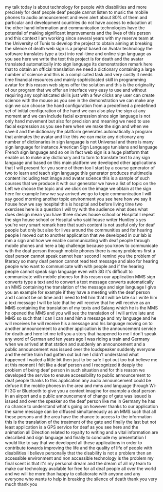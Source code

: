 
my talk today is about technology for
people with disabilities and more
precisely for deaf people deaf people
cannot listen to music the mobile phones
to audio announcement and even alert
about 80% of them and particular and
development countries do not have access
to education at the other hand
information and communication
technologies have the potential of
making significant improvements and the
lives of this person and this context I
am working since several years with my
reserve team at the University of Tunis
to develop the project to obtain aiming
at breaking the silence of death web
sign is a project based on Avatar
technology the software translates type
a text into real-time and online sign
language as you see here we write the
text this project is for death and the
avatar translated automatically into
sign language its demonstration
remark here that to obtain an official
translation we need a dictionary
containing a large number of science and
this is a complicated task and very
costly it needs time financial resources
and mainly sophisticated skill in
programming avatar for this reason web
signs offer the solution and this is the
originality of our program that we offer
an interface very easy to use and
without requiring any sophisticated
skills just with a few clicks any user
can create science with the mouse as you
see in the demonstration we can make any
sign we can choose the hand
configuration from a predefined a
predefined set of initial configuration
of the hand we can also play the sign at
any moment and we can include facial
expression since sign language is not
only hand movement but also for
precision and meaning we need to use
facial expression as you see here when
we make the sign and when we save it and
the dictionary the platform generates
automatically a program that animates
the avatar and like this we can make any
dictionary any number of dictionaries in
sign language is not Universal and there
is many sign language for instance
American Sign Language tunisians and
language French sign language and so on
in fact web sign is a huge platform that
enable us to make any dictionary and to
turn to translate text to any sign
language and based on this main platform
we developed other applications that I
will present for you some of them too
I start by a course generator of two to
learn and teach sign language this
generator produces multimedia content
including text image and avatar science
this is a sample of such courses that we
produce it with our generator we have a
list of topic on the Left we choose the
topic and we click on the image we
obtain at the sign here for example how
we say arrived we go to topic
communication I will say good morning
another topic environment you see here
how we say it
house how we say hospital this is
hospital and before living time two
exercises here is a question I will try
with the audience what does what does
design mean you have three shows house
school or Hospital I repeat the sign
house school or Hospital who said house
writer Huntley&#39;s yes you&#39;re very smart
remark here that such content is not
useful only for deaf people but only but
also for lives around the communities
and for hearing people I moved out to
another application that we developed in
our lab is mm a sign and how we enable
communicating with deaf people through
mobile phones and here a big challenge
because you know to communicate with the
deaf person through mobile phones there
is many problems first a deaf person
cannot speak cannot hear second I remind
you the problem of literacy so many deaf
person cannot read text message and also
for hearing people who want to
communicate with with
people and if the hearing people cannot
speak sign language even with 3G it&#39;s
difficult to communicate with mobile
phones for this reason our application
MMS sign converts type a text and to
convert a text message converts
automatically an MMS containing the
translation of the message and sign
language I give you an example for
example if they have a meeting with the
deaf person and I cannot be on time and
I need to tell him that I will be late
so I write him a text message I will be
late that he will receive that he will
receive as an MMS containing the
translation of my texts and Salang which
he is the MMS he opened the MMS and you
will see the translation of I will
arrive late and MMS so such that I can
I can send him a message and my language
and he will receives he will receive his
a message and his language moving on to
another announcement to another
application is the announcement service
for death and here let me tell you a
story that happened to me I don&#39;t speak
any word of German and ten years ago I
was riding a train and Germany when we
arrived at that station and suddenly an
announcement and a public announcement
was issued over the loudspeaker suddenly
everyone and the entire train had gotten
out but me I didn&#39;t understand what
happened I waited a little bit then just
to be safe I got out too but believe me
at this moment I felt like a deaf person
and I recognized it deeply the problem
of being deaf person in such situation
and for this reason we developed the
service to ensure accessibility to
public announcement to deaf people
thanks to this application any audio
announcement could be defuse it the
mobile phones in the area and mms and
language through Wi-Fi 3G or Bluetooth
to give you a context imagine for
example a deaf person in an airport and
a public announcement of change of gate
was issued is issued and over the
speaker so the deaf person like me in
Germany he has no chance to understand
what&#39;s going on however thanks to our
application the same message can be
diffused simultaneously as an MMS such
that all these persons and the area have
the chance to access to the information
this is the translation of the treatment
of the gate and finally the last but not
least application is a GPS service for
deaf as you see here and the animation
all Direction related to royalty to
writing and a vital information are
described and sign language and finally
to conclude my presentation I would like
to say that we developed all these
applications in order to contribute
towards improving the life and the
quality of life of people with
disabilities I believe personally that
the disability is not a problem then an
accessible environment and non
accessible technology is the problem
my final scent is that it&#39;s my personal
dream and the dream of all my team to
make our technology available for free
for all deaf people all over the world
and we will be more than happy to
collaborate with anyone and any everyone
who wants to help in breaking the
silence of death thank you very much
thank you
